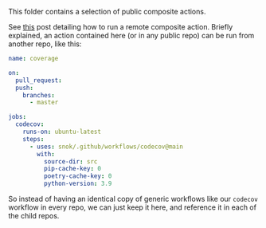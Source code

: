 This folder contains a selection of public composite actions.

See [this](https://github.com/actions/runner/issues/646#issuecomment-901336347) post detailing how to run a remote composite action. 
Briefly explained, an action contained here (or in any public repo) can be run from another repo, like this:

```yaml
name: coverage

on:
  pull_request:
  push:
    branches:
      - master

jobs:
  codecov:
    runs-on: ubuntu-latest
    steps:
      - uses: snok/.github/workflows/codecov@main
        with:
          source-dir: src
          pip-cache-key: 0
          poetry-cache-key: 0
          python-version: 3.9

```

So instead of having an identical copy of generic workflows like our `codecov` workflow in every repo,
we can just keep it here, and reference it in each of the child repos.
